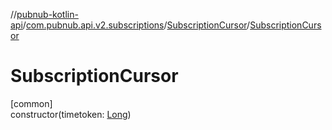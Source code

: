 //[pubnub-kotlin-api](../../../index.md)/[com.pubnub.api.v2.subscriptions](../index.md)/[SubscriptionCursor](index.md)/[SubscriptionCursor](-subscription-cursor.md)

# SubscriptionCursor

[common]\
constructor(timetoken: [Long](https://kotlinlang.org/api/latest/jvm/stdlib/kotlin/-long/index.html))
